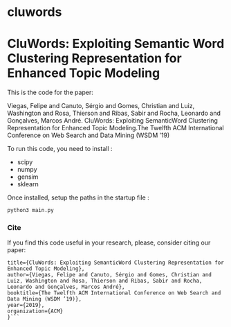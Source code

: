 # cluwords
# CluWords: Exploiting Semantic Word Clustering Representation for Enhanced Topic Modeling

This is the code for the paper:

Viegas, Felipe and Canuto, Sérgio and Gomes, Christian and Luiz, Washington and Rosa, Thierson and Ribas, Sabir and Rocha, Leonardo and Gonçalves, Marcos André. CluWords: Exploiting SemanticWord Clustering Representation for Enhanced Topic Modeling.The Twelfth ACM International Conference on Web Search and Data Mining (WSDM ’19)

To run this code, you need to install :
- scipy
- numpy
- gensim
- sklearn

Once installed, setup the paths in the startup file :

```python3 main.py```


### Cite
If you find this code useful in your research, please, consider citing our paper:

```@inproceedings{viegas2019cluwords,
title={CluWords: Exploiting SemanticWord Clustering Representation for Enhanced Topic Modeling},
author={Viegas, Felipe and Canuto, Sérgio and Gomes, Christian and Luiz, Washington and Rosa, Thierson and Ribas, Sabir and Rocha, Leonardo and Gonçalves, Marcos André},
booktitle={The Twelfth ACM International Conference on Web Search and Data Mining (WSDM ’19)},
year={2019},
organization={ACM}
}```
